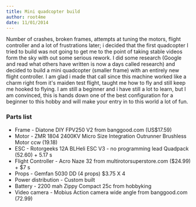 ```yaml
---
title: Mini quadcopter build
author: root4me
date: 11/01/2014
---
```


Number of crashes, broken frames, attempts at tuning the motors, flight controller and a lot of frustrations later; 
i decided that the first quadcopter I tried to build was not going to get me to the point of taking stable videos form the sky with out some 
serious rework. I did some research (Google and read what others have written is now a days called research) and decided to 
build a mini quadcopter (smaller frame) with an entirely new flight controller. I am glad i made that call since this machine worked like a 
charm right from it's maiden test flight, taught me how to fly and still keep me hooked to flying. I am still a beginner and i have still a 
lot to learn, but I am convinced, this is hands down one of the best configuration for a beginner to this hobby and will make your entry in 
to this world a lot of fun.


### Parts list
*   Frame - Diatone DIY FPV250 V2 from banggood.com  (US$17.59)
*   Motor - ZMR 1804 2400KV Micro Size Integration Outrunner Brushless Motor ccw (19.18)
*   ESC - Rotorgeeks 12A BLHeli ESC V3 - no programming lead Quadpack (52.60) + 5.17 s
*   Flight Controller - Acro Naze 32 from multirotorsuperstore.com ($24.99) + $7 s
*   Props - Gemfan 5030 DD (4 props) $3.75 X 4
*   Power distribution - Custom built
*   Battery - 2200 mah Zippy Compact 25c from hobbyking
*   Video camera - Mobius Action camera wide angle from banggood.com (72.99)


